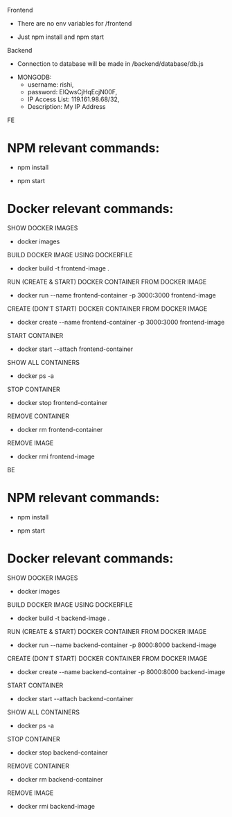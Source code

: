 Frontend

* There are no env variables for /frontend

* Just npm install and npm start


Backend

* Connection to database will be made in /backend/database/db.js


- MONGODB:
	- username: rishi, 
	- password: ElQwsCjHqEcjN00F, 
	- IP Access List: 119.161.98.68/32, 
	- Description: My IP Address


FE

# NPM relevant commands:

* npm install

* npm start


# Docker relevant commands:

SHOW DOCKER IMAGES
* docker images

BUILD DOCKER IMAGE USING DOCKERFILE
* docker build -t frontend-image .

RUN (CREATE & START) DOCKER CONTAINER FROM DOCKER IMAGE
* docker run --name frontend-container -p 3000:3000 frontend-image

CREATE (DON'T START) DOCKER CONTAINER FROM DOCKER IMAGE
* docker create --name frontend-container -p 3000:3000 frontend-image

START CONTAINER
* docker start --attach frontend-container

SHOW ALL CONTAINERS
* docker ps -a

STOP CONTAINER
* docker stop frontend-container

REMOVE CONTAINER
* docker rm frontend-container

REMOVE IMAGE
* docker rmi frontend-image


BE

# NPM relevant commands:

* npm install

* npm start


# Docker relevant commands:

SHOW DOCKER IMAGES
* docker images

BUILD DOCKER IMAGE USING DOCKERFILE
* docker build -t backend-image .

RUN (CREATE & START) DOCKER CONTAINER FROM DOCKER IMAGE
* docker run --name backend-container -p 8000:8000 backend-image

CREATE (DON'T START) DOCKER CONTAINER FROM DOCKER IMAGE
* docker create --name backend-container -p 8000:8000 backend-image

START CONTAINER
* docker start --attach backend-container

SHOW ALL CONTAINERS
* docker ps -a

STOP CONTAINER
* docker stop backend-container

REMOVE CONTAINER
* docker rm backend-container

REMOVE IMAGE
* docker rmi backend-image
